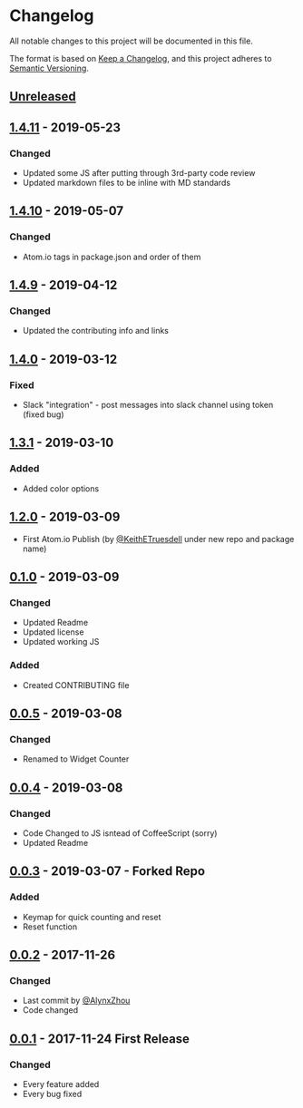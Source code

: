 # Changelog
All notable changes to this project will be documented in this file.

The format is based on [Keep a Changelog](https://keepachangelog.com/en/1.0.0/),
and this project adheres to [Semantic Versioning](https://semver.org/spec/v2.0.0.html).

## [Unreleased]

## [1.4.11] - 2019-05-23
### Changed
- Updated some JS after putting through 3rd-party code review
- Updated markdown files to be inline with MD standards

## [1.4.10] - 2019-05-07
### Changed
- Atom.io tags in package.json and order of them

## [1.4.9] - 2019-04-12
### Changed
- Updated the contributing info and links

## [1.4.0] - 2019-03-12
### Fixed
- Slack "integration" - post messages into slack channel using token (fixed bug)

## [1.3.1] - 2019-03-10
### Added
- Added color options

## [1.2.0] - 2019-03-09
- First Atom.io Publish (by [@KeithETruesdell] under new repo and package name)

## [0.1.0] - 2019-03-09
### Changed
- Updated Readme
- Updated license
- Updated working JS

### Added
- Created CONTRIBUTING file

## [0.0.5] - 2019-03-08
### Changed
- Renamed to Widget Counter

## [0.0.4] - 2019-03-08
### Changed
- Code Changed to JS isntead of CoffeeScript (sorry)
- Updated Readme

## [0.0.3] - 2019-03-07 - Forked Repo
### Added
- Keymap for quick counting and reset
- Reset function

## [0.0.2] - 2017-11-26
### Changed
- Last commit by [@AlynxZhou]
- Code changed

## [0.0.1] - 2017-11-24 First Release
### Changed
- Every feature added
- Every bug fixed


[@AlynxZhou]: https://github.com/alynxzhou/
[@KeithETruesdell]: https://github.com/keithetruesdell/
[Unreleased]: https://github.com/keithetruesdell/widget-counter/compare/v1.4.11...HEAD
[1.4.11]: https://github.com/keithetruesdell/widget-counter/compare/v1.4.10...v1.4.11
[1.4.10]: https://github.com/keithetruesdell/widget-counter/compare/v1.4.9...v1.4.10
[1.4.9]: https://github.com/keithetruesdell/widget-counter/compare/v1.4.0...v1.4.9
[1.4.0]: https://github.com/keithetruesdell/widget-counter/compare/v1.3.1...v1.4.0
[1.3.1]: https://github.com/keithetruesdell/widget-counter/compare/v1.2.0...v1.3.1
[1.2.0]: https://github.com/keithetruesdell/widget-counter/compare/v1.0.0...v1.2.0
[0.1.0]: https://github.com/keithetruesdell/widget-counter/compare/v0.0.2...v1.0.0
[0.0.5]: https://github.com/keithetruesdell/widget-counter/compare/v0.0.2...v1.0.0
[0.0.4]: https://github.com/keithetruesdell/widget-counter/compare/v0.0.2...v1.0.0
[0.0.3]: https://github.com/keithetruesdell/widget-counter/compare/v0.0.2...v1.0.0
[0.0.2]: https://github.com/alynxzhou/atom-counter/compare/v0.0.1...v0.0.2
[0.0.1]: https://github.com/alynxzhou/atom-counter/releases/tag/v0.0.1
